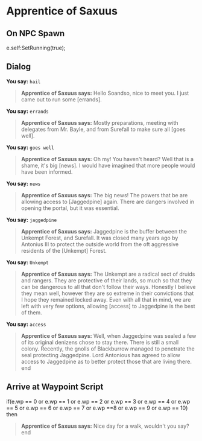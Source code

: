 # Apprentice of Saxuus


## On NPC Spawn

e.self:SetRunning(true);


## Dialog

**You say:** `hail`



>**Apprentice of Saxuus says:** Hello Soandso, nice to meet you.  I just came out to run some [errands].

**You say:** `errands`



>**Apprentice of Saxuus says:** Mostly preparations, meeting with delegates from Mr. Bayle, and from Surefall to make sure all [goes well].

**You say:** `goes well`



>**Apprentice of Saxuus says:** Oh my! You haven't heard?  Well that is a shame, it's big [news].  I would have imagined that more people would have been informed.

**You say:** `news`



>**Apprentice of Saxuus says:** The big news! The powers that be are allowing access to [Jaggedpine] again.  There are dangers involved in opening the portal, but it was essential.

**You say:** `jaggedpine`



>**Apprentice of Saxuus says:** Jaggedpine is the buffer between the Unkempt Forest, and Surefall.  It was closed many years ago by Antonius III to protect the outside world from the oft aggressive residents of the [Unkempt] Forest.

**You say:** `Unkempt`



>**Apprentice of Saxuus says:** The Unkempt are a radical sect of druids and rangers.  They are protective of their lands, so much so that they can be dangerous to all that don't follow their ways.  Honestly I believe they mean well, however they are so extreme in their convictions that I hope they remained locked away.  Even with all that in mind, we are left with very few options, allowing [access] to Jaggedpine is the best of them.

**You say:** `access`



>**Apprentice of Saxuus says:** Well, when Jaggedpine was sealed a few of its original denizens chose to stay there.  There is still a small colony.  Recently, the gnolls of Blackburrow managed to penetrate the seal protecting Jaggedpine.  Lord Antonious has agreed to allow access to Jaggedpine as to better protect those that are living there.
end



## Arrive at Waypoint Script

if(e.wp == 0 or e.wp == 1 or e.wp == 2 or e.wp == 3 or e.wp == 4 or e.wp == 5 or e.wp == 6 or e.wp == 7 or e.wp ==8 or e.wp == 9 or e.wp == 10) then


>**Apprentice of Saxuus says:** Nice day for a walk, wouldn't you say?
end